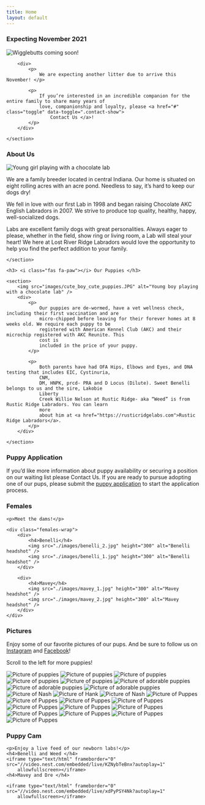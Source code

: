 ```yaml
---
title: Home
layout: default
---
```


<article id="coming-2021">
    <h3> <i class="fas fa-paw"></i> Expecting November 2021 </h3>
    <section class="row">
        <img src="images/puppies1.JPG" alt="Wigglebutts coming soon!" class="img-banner" />

        <div>
            <p>
                We are expecting another litter due to arrive this November! </p>

            <p>
                If you’re interested in an incredible companion for the entire family to share many years of
                love, companionship and loyalty, please <a href="#" class="toggle" data-toggle=".contact-show">
                    Contact Us </a>!
            </p>
        </div>

    </section>
</article>

<article id="about">
    <h3> <i class="fas fa-paw"></i> About Us </h3>
    <section>
        <img src="images/cute_girl_cute_puppies.JPG" alt="Young girl playing with a chocolate lab" />
        <div>
            <p>
                We are a family breeder located in central Indiana. Our home is situated on eight rolling acres
                with
                an acre pond. Needless to say, it’s hard to keep our dogs dry!
            </p>
            <p>
                We fell in love with our first Lab in
                1998 and began raising Chocolate AKC English Labradors in 2007. We strive to produce top
                quality,
                healthy, happy, well-socialized dogs.
            </p>
            <p>Labs are excellent family dogs with great personalities.
                Always eager to please, whether in the field, show ring or living room, a Lab will steal your
                heart!
                We here at Lost River Ridge Labradors would love the opportunity to help you find the perfect
                addition to your family.
            </p>
        </div>

    </section>

    <h3> <i class="fas fa-paw"></i> Our Puppies </h3>

    <section>
        <img src="images/cute_boy_cute_puppies.JPG" alt="Young boy playing with a chocolate lab" />
        <div>
            <p>
                Our puppies are de-wormed, have a vet wellness check, including their first vaccination and are
                micro-chipped before leaving for their forever homes at 8 weeks old. We require each puppy to be
                registered with American Kennel Club (AKC) and their microchip registered with AKC Reunite. This
                cost is
                included in the price of your puppy.
            </p>

            <p>
                Both parents have had OFA Hips, Elbows and Eyes, and DNA testing that includes EIC, Cystinuria,
                CNM,
                DM, HNPK, prcd- PRA and D Locus (Dilute). Sweet Benelli belongs to us and the sire, Lakobie
                Liberty
                Creek Willie Nelson at Rustic Ridge- aka “Weed” is from Rustic Ridge Labradors. You can learn
                more
                about him at <a href="https://rusticridgelabs.com">Rustic Ridge Labradors</a>.
            </p>
        </div>

    </section>
</article>

<section>
    <h3> <i class="fas fa-paw"></i> Puppy Application </h3>
    <p>If you’d like more information about puppy availability or securing a position on our waiting list please
        <a class="toggle" data-toggle=".contact-show">Contact Us</a>. If
        you are ready to pursue adopting one of our pups, please submit the <a href="./interested.html">puppy application</a> to start the application process.
    </p>
</section>

<section id="females">
    <h3> <i class="fas fa-paw"></i> Females </h3>

    <p>Meet the dams!</p>

    <div class="females-wrap">
        <div>
            <h4>Benelli</h4>
            <img src="./images/benelli_2.jpg" height="300" alt="Benelli headshot" />
            <img src="./images/benelli_1.jpg" height="300" alt="Benelli headshot" />
        </div>

        <div>
            <h4>Mavey</h4>
            <img src="./images/mavey_1.jpg" height="300" alt="Mavey headshot" />
            <img src="./images/mavey_2.jpg" height="300" alt="Mavey headshot" />
        </div>
    </div>

</section>

<h3> <i class="fas fa-paw"></i> Pictures </h3>

<p> Enjoy some of our favorite pictures of our pups. And be sure to follow us on <a
        href="https://www.instagram.com/lostriverridge_labradors/">Instagram</a> and <a
        href="https://www.facebook.com/lostriverridgelabradors">Facebook</a>!</p>
<p class="hidden-lg">Scroll to the left for more puppies!</p>
<section id="pictures">
    <img src="images/20200721_181821.jpg" alt="Picture of puppies" />
    <!-- <img src="images/158442.jpeg" alt="Picture of puppies" /> -->
    <!-- <video controls>
        <source src="./images/20200721_181925.mov" type="video/mp4" />
    </video> -->
    <img src="images/144227.jpeg" alt="Picture of puppies" />
    <img src="images/puppies15.jpg" alt="Picture of puppies" />
    <img src="images/IMG_20191018_203001.jpg" alt="Picture of puppies" />
    <!-- <img src="images/imagejpeg_0-1.jpg" alt="Picture of puppies" /> -->
    <img src="images/FB_IMG_1578790648427.jpg" alt="Picture of puppies" />
    <!-- <video controls>
        <source src="./images/20200721_182158.mov" type="video/mp4" />
    </video> -->
    <img src="images/puppies3.JPG" alt="Picture of adorable puppies" />
    <img src="images/puppies10.JPG" alt="Picture of adorable puppies" />
    <img src="images/puppies1.JPG" alt="Picture of adorable puppies" />
    <img src="images/puppies16.jpg" alt="Picture of Nash" />
    <!-- <img src="images/puppies9.JPG" alt="Picture of adorable puppies" /> -->
    <!-- <video controls>
        <source src="./images/video3gpp_0.mov" type="video/mp4" />
    </video> -->
    <img src="images/puppies13.jpg" alt="Picture of Hank" />
    <img src="images/puppies14.jpg" alt="Picture of Nash" />
    <img src="images/newpic1.jpg" alt="Picture of Puppes" />
    <img src="images/newpic2.jpg" alt="Picture of Puppes" />
    <img src="images/newpic3.jpg" alt="Picture of Puppes" />
    <img src="images/newpic4.jpg" alt="Picture of Puppes" />
    <img src="images/newpic5.jpg" alt="Picture of Puppes" />
    <img src="images/newpic6.jpg" alt="Picture of Puppes" />
    <img src="images/newpic7.jpg" alt="Picture of Puppes" />
    <img src="images/newpic8.jpg" alt="Picture of Puppes" />
    <img src="images/newpic9.jpg" alt="Picture of Puppes" />
    <img src="images/newpic10.jpg" alt="Picture of Puppes" />
    <img src="images/newpic11.jpg" alt="Picture of Puppes" />
</section>


<section id="puppy-cam">
    <h3> <i class="fas fa-paw"></i> Puppy Cam </h3>

    <p>Enjoy a live feed of our newborn labs!</p>
    <h4>Benelli and Weed </h4>
    <iframe type="text/html" frameborder="0" src="//video.nest.com/embedded/live/KZNybTeBnx?autoplay=1"
        allowfullscreen></iframe>
    <h4>Mavey and Dre </h4>

    <iframe type="text/html" frameborder="0" src="//video.nest.com/embedded/live/xdPyPSY4Nk?autoplay=1"
        allowfullscreen></iframe>
</section>
